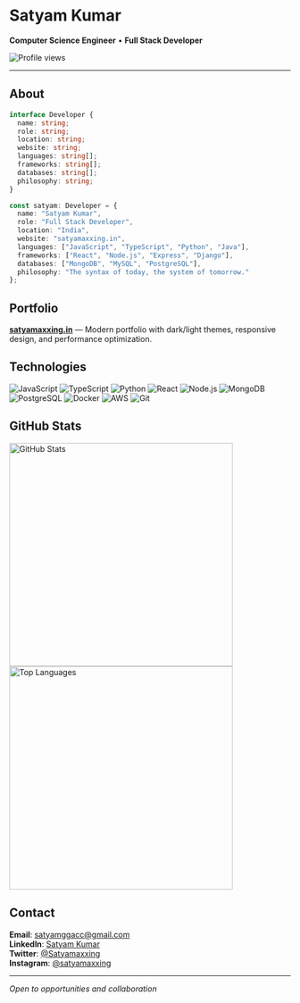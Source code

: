 # Satyam Kumar

**Computer Science Engineer** • **Full Stack Developer**

<img src="https://komarev.com/ghpvc/?username=Satyamaxxing&label=Profile%20views&color=000000&style=flat" alt="Profile views" />

---

## About

```typescript
interface Developer {
  name: string;
  role: string;
  location: string;
  website: string;
  languages: string[];
  frameworks: string[];
  databases: string[];
  philosophy: string;
}

const satyam: Developer = {
  name: "Satyam Kumar",
  role: "Full Stack Developer",
  location: "India",
  website: "satyamaxxing.in",
  languages: ["JavaScript", "TypeScript", "Python", "Java"],
  frameworks: ["React", "Node.js", "Express", "Django"],
  databases: ["MongoDB", "MySQL", "PostgreSQL"],
  philosophy: "The syntax of today, the system of tomorrow."
};
```

## Portfolio

**[satyamaxxing.in](https://satyamaxxing.in)** — Modern portfolio with dark/light themes, responsive design, and performance optimization.

## Technologies

![JavaScript](https://img.shields.io/badge/JavaScript-000000?style=flat&logo=javascript)
![TypeScript](https://img.shields.io/badge/TypeScript-000000?style=flat&logo=typescript)
![Python](https://img.shields.io/badge/Python-000000?style=flat&logo=python)
![React](https://img.shields.io/badge/React-000000?style=flat&logo=react)
![Node.js](https://img.shields.io/badge/Node.js-000000?style=flat&logo=nodedotjs)
![MongoDB](https://img.shields.io/badge/MongoDB-000000?style=flat&logo=mongodb)
![PostgreSQL](https://img.shields.io/badge/PostgreSQL-000000?style=flat&logo=postgresql)
![Docker](https://img.shields.io/badge/Docker-000000?style=flat&logo=docker)
![AWS](https://img.shields.io/badge/AWS-000000?style=flat&logo=amazonwebservices)
![Git](https://img.shields.io/badge/Git-000000?style=flat&logo=git)

## GitHub Stats

<img src="https://github-readme-stats.vercel.app/api?username=Satyamaxxing&show_icons=true&theme=minimal&hide_border=true&bg_color=ffffff&title_color=000000&icon_color=000000&text_color=333333" alt="GitHub Stats" width="400">

<img src="https://github-readme-stats.vercel.app/api/top-langs/?username=Satyamaxxing&layout=compact&theme=minimal&hide_border=true&bg_color=ffffff&title_color=000000&text_color=333333" alt="Top Languages" width="400">

## Contact

**Email**: [satyamggacc@gmail.com](mailto:satyamggacc@gmail.com)  
**LinkedIn**: [Satyam Kumar](https://www.linkedin.com/in/satyam-kumar-58906a327/)  
**Twitter**: [@Satyamaxxing](https://x.com/Satyamaxxing)  
**Instagram**: [@satyamaxxing](https://www.instagram.com/satyamaxxing/)  

---

*Open to opportunities and collaboration*

